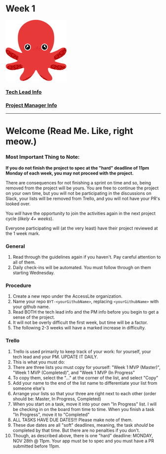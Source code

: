 # Week 1

![Octo!](./Octopus-Cute.png)

### [Tech Lead Info](./Week1MVP_TechLeadInstructions.md)
### [Project Manager Info](./Week1MVP_PMInstructions.md)

---

# Welcome (Read Me. Like, right meow.)

### Most Important Thing to Note:
__If you do not finish the project to spec at the "hard" deadline of 11pm Monday of each week, you may not proceed with the project.__

There are consequences for not finishing a sprint on time and so, being removed from the project will be yours. You are free to continue the project on your own time, but you will not be participating in the discussions on Slack, your lists will be removed from Trello, and you will not have your PR's looked over. 

You *will* have the opportunity to join the activities again in the next project cycle (*likely 4+ weeks*). 

Everyone participating will (at the very least) have their project reviewed at the 1 week mark.  

### General 
1. Read through the guidelines again if you haven't. Pay careful attention to all of them.
2. Daily check-ins will be automated. You must follow through on them starting Wednesday. 

### Procedure
1. Create a new repo under the AccessLite organization. 
2. Name your repo `BYT-<yourGithubName>`, replacing `<yourGithubName>` with your github name.
3. Read BOTH the tech lead info and the PM info before you begin to get a sense of the project. 
4. It will not be overly difficult the first week, but time will be a factor. 
5. The following 2-3 weeks will have a marked increase in difficulty. 

### Trello
1. Trello is used primarily to keep track of your work: for yourself, your tech lead and your PM. UPDATE IT DAILY. 
2. This is what you must do: 
  1. There are three lists you must copy for yourself: "Week 1 MVP (Master)", "Week 1 MVP (Completed)", and "Week 1 MVP (In Progress" 
   2. To copy them, select the "..." at the corner of the list, and select "Copy"
   3. Add your name to the end of the list name to differentiate your list from someone else's
   4. Arrange your lists so that your three are right next to each other (order should be: Master, In Progress, Completed)
   5. When you start on a task, move it into your own "In Progress" list. I will be checking in on the board from time to time. When you finish a task "In Progress", move it to "Completed"
3. ALL TASKS HAVE DUE DATES!!! Please make note of them.
  1. These due dates are all "soft" deadlines, meaning, the task *should* be completed by that time. But there are no penalties if you don't. 
  2. Though, as described above, there is one "hard" deadline: MONDAY, NOV 28th @ 11pm. Your app must be to spec and you must have a PR submitted before 11pm. 
